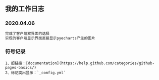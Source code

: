 ## 我的工作日志
### 2020.04.06
```markdown
完成了客户端双界面的选择
实现的客户端显示界面直接显示pyecharts产生的图片
```
### 符号记录
```
1、超链接：[documentation](https://help.github.com/categories/github-pages-basics/)
2、标记突出显示：`_config.yml`
```
